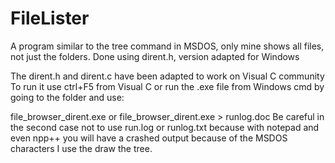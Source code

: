 # FileLister
A program similar to the tree command in MSDOS, only mine shows all files, not just the folders. Done using dirent.h, version adapted for Windows

The dirent.h and dirent.c have been adapted to work on Visual C community
To run it use ctrl+F5 from Visual C or run the .exe file from Windows cmd by going to the folder and use:

file_browser_dirent.exe or
file_browser_dirent.exe > runlog.doc 
Be careful in the second case not to use run.log or runlog.txt because with notepad and even npp++ you will have a crashed output because of the MSDOS characters I use the draw the tree.
